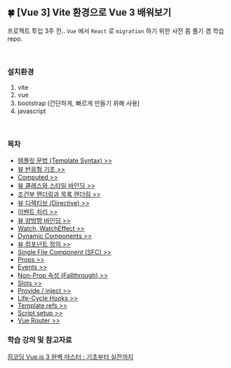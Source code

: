 ## 🍀 [Vue 3] Vite 환경으로 Vue 3 배워보기

프로젝트 투입 3주 전.. `Vue` 에서 `React` 로 `migration` 하기 위한 사전 몸 풀기 겸 학습 repo.

<br/>

### 설치환경

1. vite
2. vue
3. bootstrap (간단하게, 빠르게 만들기 위해 사용)
4. javascript

<br/>

### 목차

- [템플릿 문법 (Template Syntax) >>](src/docs//chapter-00.md)
- [뷰 반응형 기초 >>](src/docs/chapter-01.md)
- [Computed >>](src/docs/chapter-02.md)
- [뷰 클래스와 스타일 바인딩 >>](src/docs/chapter-03.md)
- [조건부 랜더링과 목록 랜더링 >>](src/docs/chapter-04.md)
- [뷰 디렉티브 (Directive) >>](src/docs//chapter-05.md)
- [이벤트 처리 >>](src/docs//chapter-06.md)
- [뷰 양방향 바인딩 >>](src/docs//chapter-07.md)
- [Watch, WatchEffect >>](src/docs//chapter-08.md)
- [Dynamic Components >>](src/docs//chapter-09.md)
- [뷰 컴포넌트 정의 >>](src/docs//chapter-10.md)
- [Single File Component (SFC) >>](src/docs//chapter-11.md)
- [Props >>](src/docs//chapter-12.md)
- [Events >>](src/docs//chapter-13.md)
- [Non-Prop 속성 (Fallthrough) >>](src/docs//chapter-14.md)
- [Slots >>](src/docs//chapter-15.md)
- [Provide / inject >>](src/docs//chapter-16.md)
- [Life-Cycle Hooks >>](src/docs//chapter-17.md)
- [Template refs >>](src/docs//chapter-18.md)
- [Script setup >>](src/docs//chapter-19.md)
- [Vue Router >>](src/docs//chapter-20.md)

### 학습 강의 및 참고자료

[짐코딩 Vue.js 3 완벽 마스터 : 기초부터 실전까지](https://www.inflearn.com/course/vue-%EC%99%84%EB%B2%BD-%EC%8B%A4%EC%A0%84)

